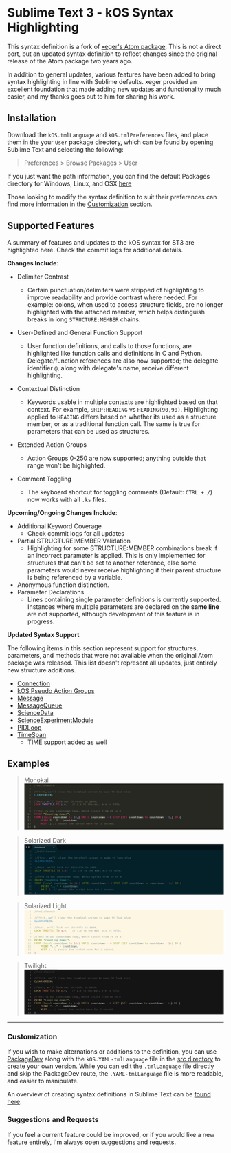 # Sublime Text 3 - kOS Syntax Highlighting

This syntax definition is a fork of [xeger's Atom package](https://github.com/KSP-KOS/EditorTools/tree/develop/Atom).  This is not a direct port, but an updated syntax definition to reflect changes since the original release of the Atom package two years ago.

In addition to general updates, various features have been added to bring syntax highlighting in line with Sublime defaults.  xeger provided an excellent foundation that made adding new updates and functionality much easier, and my thanks goes out to him for sharing his work.  

## Installation

Download the `kOS.tmlLanguage` and `kOS.tmlPreferences` files, and place them in the your `User` package directory, which can be found by opening Sublime Text and selecting the following:

> Preferences > Browse Packages > User

If you just want the path information, you can find the default Packages directory for Windows, Linux, and OSX [here](https://www.sublimetext.com/docs/3/revert.html)

Those looking to modify the syntax definition to suit their preferences can find more information in the [Customization](https://github.com/KSP-KOS/EditorTools/tree/develop/SublimeText3#customizations) section.

## Supported Features

A summary of features and updates to the kOS syntax for ST3 are highlighted here. Check the commit logs for additional details. 

**Changes Include**:

  - Delimiter Contrast
    - Certain punctuation/delimiters were stripped of highlighting to improve readability and provide contrast where needed.  For example: colons, when used to access structure fields, are no longer highlighted with the attached member, which helps distinguish breaks in long `STRUCTURE:MEMBER` chains.

  - User-Defined and General Function Support
    - User function definitions, and calls to those functions, are highlighted like function calls and definitions in C and Python.  Delegate/function references are also now supported; the delegate identifier `@`, along with delegate's name, receive different highlighting. 

  - Contextual Distinction 
    - Keywords usable in multiple contexts are highlighted based on that context. For example, `SHIP:HEADING` vs `HEADING(90,90)`.  Highlighting applied to `HEADING` differs based on whether its used as a structure member, or as a traditional function call.  The same is true for parameters that can be used as structures.

  - Extended Action Groups
    - Action Groups 0-250 are now supported; anything outside that range won't be highlighted.

  - Comment Toggling
    - The keyboard shortcut for toggling comments (Default: `CTRL + /`) now works with all `.ks` files.  


**Upcoming/Ongoing Changes Include**:

  - Additional Keyword Coverage 
    - Check commit logs for all updates
  - Partial STRUCTURE:MEMBER Validation 
    - Highlighting for some STRUCTURE:MEMBER combinations break if an incorrect parameter is applied. This is only implemented for structures that can't be set to another reference, else some parameters would never receive highlighting if their parent structure is being referenced by a variable.
  - Anonymous function distinction.
  - Parameter Declarations
    - Lines containing single parameter definitions is currently supported.  Instances where multiple parameters are declared on the **same line** are not supported, although development of this feature is in progress.  


**Updated Syntax Support**

The following items in this section represent support for structures, parameters, and methods that were not available when the original Atom package was released.  This list doesn't represent all updates, just entirely new structure additions.  

  - [Connection](https://ksp-kos.github.io/KOS/structures/communication/connection.html)
  - [kOS Pseudo Action Groups](https://ksp-kos.github.io/KOS/commands/flight/systems.html)
  - [Message](https://ksp-kos.github.io/KOS/structures/communication/message.html)
  - [MessageQueue](https://ksp-kos.github.io/KOS/structures/communication/message_queue.html)
  - [ScienceData](https://ksp-kos.github.io/KOS/structures/vessels/sciencedatavalue.html)
  - [ScienceExperimentModule](https://ksp-kos.github.io/KOS/structures/vessels/scienceexperiment.html)
  - [PIDLoop](https://ksp-kos.github.io/KOS/structures/misc/pidloop.html)
  - [TimeSpan](https://ksp-kos.github.io/KOS/structures/misc/time.html)
    - TIME support added as well

## Examples
> Monokai
![Monokai](https://github.com/KSP-KOS/EditorTools/blob/develop/SublimeText3/ExampleImages/MonokaiSnippet.png)

> Solarized Dark
![Solarized Dark](https://github.com/KSP-KOS/EditorTools/blob/develop/SublimeText3/ExampleImages/SolarizedDarkSnippet.png)

> Solarized Light
![Solarized Light](https://github.com/KSP-KOS/EditorTools/blob/develop/SublimeText3/ExampleImages/SolarizedLightSnippet.png)

> Twilight
![Twilight](https://github.com/KSP-KOS/EditorTools/blob/develop/SublimeText3/ExampleImages/TwilightSnippet.png)

---

### Customization

If you wish to make alternations or additions to the definition, you can use [PackageDev](https://github.com/SublimeText/PackageDev) along with the `kOS.YAML-tmlLanguage` file in the [src directory](https://github.com/KSP-KOS/EditorTools/blob/develop/SublimeText3/src) to create your own version. While you can edit the `.tmlLanguage` file directly and skip the PackageDev route, the `.YAML-tmlLanguage` file is more readable, and easier to manipulate.

An overview of creating syntax definitions in Sublime Text can be [found here](http://docs.sublimetext.info/en/latest/extensibility/syntaxdefs.html).

### Suggestions and Requests

If you feel a current feature could be improved, or if you would like a new feature entirely, I'm always open suggestions and requests. 
